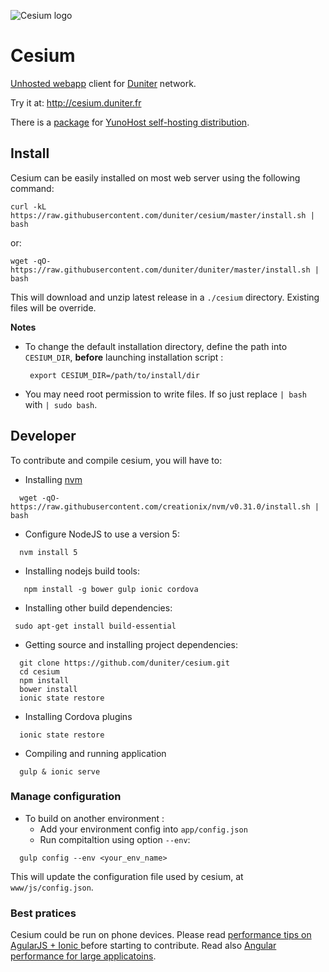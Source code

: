 ![Cesium logo](https://raw.github.com/duniter/cesium/master/cesium-logo.large.blue.sand-dune-250×250.png)

# Cesium

[Unhosted webapp](https://unhosted.org) client for [Duniter](https://duniter.org) network.

Try it at: http://cesium.duniter.fr

There is a [package](https://github.com/duniter/cesium_ynh) for [YunoHost self-hosting distribution](https://yunohost.org).

## Install

Cesium can be easily installed on most web server using the following command:

```
curl -kL https://raw.githubusercontent.com/duniter/cesium/master/install.sh | bash
```
or:

```
wget -qO- https://raw.githubusercontent.com/duniter/duniter/master/install.sh | bash
```

This will download and unzip latest release in a `./cesium` directory.
Existing files will be override.

**Notes**
 
 - To change the default installation directory, define the path into `CESIUM_DIR`, **before** launching installation script :

    ```
     export CESIUM_DIR=/path/to/install/dir     
    ```

 - You may need root permission to write files. If so just replace `| bash` with `| sudo bash`.
 

## Developer

To contribute and compile cesium, you will have to: 
 
  - Installing [nvm](https://github.com/creationix/nvm)
```
  wget -qO- https://raw.githubusercontent.com/creationix/nvm/v0.31.0/install.sh | bash
```

  - Configure NodeJS to use a version 5:
```
  nvm install 5 
```
      
  - Installing nodejs build tools:
```
   npm install -g bower gulp ionic cordova
```

  - Installing other build dependencies:
```
 sudo apt-get install build-essential
```
   
   
  - Getting source and installing project dependencies:    
```
  git clone https://github.com/duniter/cesium.git
  cd cesium
  npm install
  bower install
  ionic state restore
```
  - Installing Cordova plugins    
```
  ionic state restore
```

  - Compiling and running application   
```
  gulp & ionic serve
```

### Manage configuration

 - To build on another environment :
   - Add your environment config into `app/config.json`
   - Run compitaltion using option `--env`:
```
  gulp config --env <your_env_name> 
```

 This will update the configuration file used by cesium, at `www/js/config.json`.

### Best pratices

 Cesium could be run on phone devices. Please read [performance tips on AgularJS + Ionic ](http://julienrenaux.fr/2015/08/24/ultimate-angularjs-and-ionic-performance-cheat-sheet/)
 before starting to contribute.
 Read also [Angular performance for large applicatoins](https://www.airpair.com/angularjs/posts/angularjs-performance-large-applications). 
